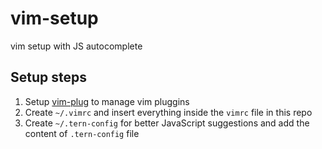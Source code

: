 # vim-setup

vim setup with JS autocomplete 

## Setup steps

1. Setup [vim-plug](https://github.com/junegunn/vim-plug) to manage vim pluggins
2. Create `~/.vimrc` and insert everything inside the `vimrc` file in this repo
3. Create `~/.tern-config` for better JavaScript suggestions and add the content of `.tern-config` file



